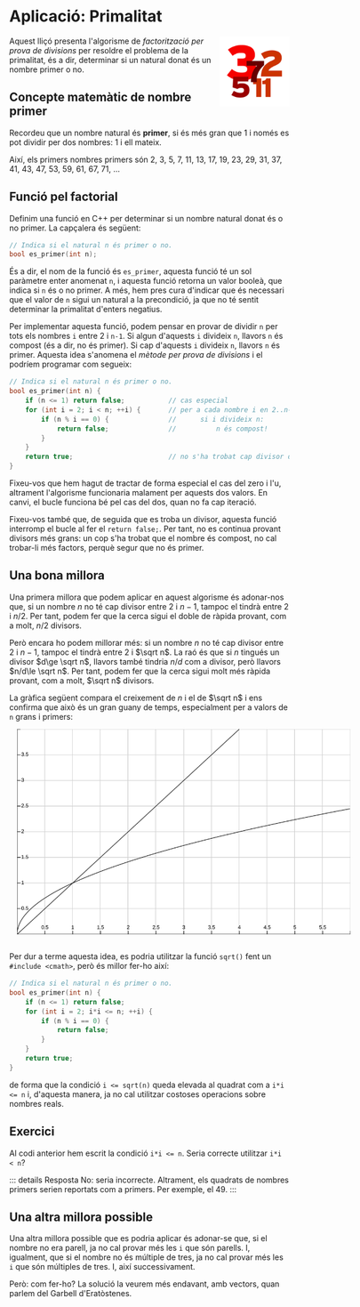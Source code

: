 # Aplicació: Primalitat

<img src='./primalitat.png' style='height: 9em; float: right; margin: 0 0 1em 1em;'/>

Aquest lliçó presenta l'algorisme de _factorització per prova de divisions_
per resoldre el problema de la primalitat, és a dir, determinar si un natural
donat és un nombre primer o no.

## Concepte matemàtic de nombre primer

Recordeu que un nombre natural és **primer**, si és més gran que 1 i només
es pot dividir per dos nombres: 1 i ell mateix.

Així, els primers nombres primers
són 2, 3, 5, 7, 11, 13, 17, 19, 23, 29, 31, 37, 41, 43, 47, 53, 59, 61, 67,
71, ...

## Funció pel factorial

Definim una funció en C++ per determinar si un nombre natural donat
és o no primer. La capçalera és següent:

```c++
// Indica si el natural n és primer o no.
bool es_primer(int n);
```

És a dir, el nom de la funció és `es_primer`, aquesta funció té un sol
paràmetre enter anomenat `n`, i aquesta funció retorna un valor booleà, que
indica si `n` és o no primer. A més, hem pres cura d'indicar que és necessari
que el valor de `n` sigui un natural a la precondició, ja que no té sentit
determinar la primalitat d'enters negatius.

Per implementar aquesta funció, podem pensar en provar de dividir `n` per
tots els nombres `i` entre 2 i `n-1`. Si algun d'aquests `i` divideix `n`,
llavors `n` és compost (és a dir, no és primer). Si cap d'aquests `i`
divideix `n`, llavors `n` és primer. Aquesta idea s'anomena el _mètode
per prova de divisions_ i el podríem programar com segueix:

```c++
// Indica si el natural n és primer o no.
bool es_primer(int n) {
    if (n <= 1) return false;           // cas especial
    for (int i = 2; i < n; ++i) {       // per a cada nombre i en 2..n-1:
        if (n % i == 0) {               //      si i divideix n:
            return false;               //          n és compost!
        }
    }
    return true;                        // no s'ha trobat cap divisor de n ⟹ n és primer!
}
```

Fixeu-vos que hem hagut de tractar de forma especial el cas del zero i l'u, altrament
l'algorisme funcionaria malament per aquests dos valors. En canvi, el bucle
funciona bé pel cas del dos, quan no fa cap iteració.

Fixeu-vos també que, de seguida que es troba un divisor, aquesta funció
interromp el bucle al fer el `return false;`. Per tant, no es continua provant
divisors més grans: un cop s'ha trobat que el nombre és compost, no cal
trobar-li més factors, perquè segur que no és primer.

## Una bona millora

Una primera millora que podem aplicar en aquest algorisme
és adonar-nos que, si un nombre $n$ no té cap divisor entre $2$ i $n-1$,
tampoc el tindrà entre $2$ i $n/2$. Per tant, podem fer que la cerca sigui
el doble de ràpida provant, com a molt, $n/2$ divisors.

Però encara ho podem millorar més: si un nombre $n$ no té cap divisor entre
$2$ i $n-1$, tampoc el tindrà entre $2$ i $\sqrt n$. La raó és que si $n$
tingués un divisor $d\ge \sqrt n$, llavors també tindria $n/d$ com a
divisor, però llavors $n/d\le \sqrt n$. Per tant, podem fer que la cerca
sigui molt més ràpida provant, com a molt, $\sqrt n$ divisors.

La gràfica següent compara el creixement de $n$ i el de $\sqrt n$
i ens confirma que això és un gran guany de temps, especialment
per a valors de `n` grans i primers:

<center>
<img src='./plot-n-sqrt-n.svg' style='max-width: 600px; margin: 0 0 1em 1em;'/>
</center>

Per dur a terme aquesta idea, es podria utilitzar la funció `sqrt()` fent un
`#include <cmath>`, però és millor fer-ho així:

```c++
// Indica si el natural n és primer o no.
bool es_primer(int n) {
    if (n <= 1) return false;
    for (int i = 2; i*i <= n; ++i) {
        if (n % i == 0) {
            return false;
        }
    }
    return true;
}
```

de forma que la condició `i <= sqrt(n)` queda elevada al quadrat
com a `i*i <= n` i, d'aquesta manera, ja no cal utilitzar costoses
operacions sobre nombres reals.

## Exercici

Al codi anterior hem escrit la condició `i*i <= n`.
Seria correcte utilitzar `i*i < n`?

::: details Resposta
No: seria incorrecte. Altrament, els quadrats de nombres primers serien
reportats com a primers. Per exemple, el 49.
:::

## Una altra millora possible

Una altra millora possible que es podria aplicar és adonar-se que, si el
nombre no era parell, ja no cal provar més les `i` que són parells. I,
igualment, que si el nombre no és múltiple de tres, ja no cal provar més les
`i` que són múltiples de tres. I, així successivament.

Però: com fer-ho? La solució la veurem més endavant, amb vectors, quan parlem
del Garbell d'Eratòstenes.

<Autors autors="jpetit roura"/>
